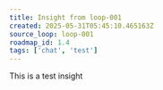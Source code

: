 ```yaml
---
title: Insight from loop-001
created: 2025-05-31T05:45:10.465163Z
source_loop: loop-001
roadmap_id: 1.4
tags: ['chat', 'test']
---
```


This is a test insight
